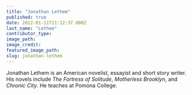 ```yaml
---
title: "Jonathan Lethem"
published: true
date: 2012-01-11T21:12:37.000Z
last_name: "Lethem"
contributor_type:
image_path:
image_credit:
featured_image_path:
slug: jonathan-lethem
---
```


Jonathan Lethem is an American novelist, essayist and short story writer. His novels include _The Fortress of Solitude_, _Motherless Brooklyn_, and _Chronic City_. He teaches at Pomona College. 

